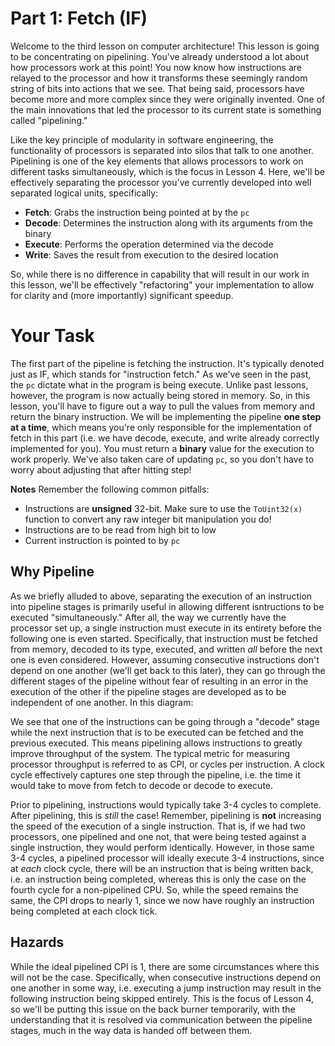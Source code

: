 # Part 1: Fetch (IF)
Welcome to the third lesson on computer architecture! This lesson is going to be
concentrating on pipelining. You've already understood a lot about how processors
work at this point! You now know how instructions are relayed to the processor and
how it transforms these seemingly random string of bits into actions that we see.
That being said, processors have become more and more complex since they were
originally invented. One of the main innovations that led the processor to its
current state is something called "pipelining."

Like the key principle of modularity in software engineering, the functionality of
processors is separated into silos that talk to one another. Pipelining is one of the
key elements that allows processors to work on different tasks simultaneously, which
is the focus in Lesson 4. Here, we'll be effectively separating the processor you've
currently developed into well separated logical units, specifically:

- **Fetch**: Grabs the instruction being pointed at by the `pc`
- **Decode**: Determines the instruction along with its arguments from the binary
- **Execute**: Performs the operation determined via the decode
- **Write**: Saves the result from execution to the desired location

So, while there is no difference in capability that will result in our work in this lesson,
we'll be effectively "refactoring" your implementation to allow for clarity and (more 
importantly) significant speedup.

# Your Task
The first part of the pipeline is fetching the instruction. It's typically denoted just as
IF, which stands for "instruction fetch." As we've seen in the past,
the `pc` dictate what in the program is being execute. Unlike past lessons, however,
the program is now actually being stored in memory. So, in this lesson, you'll have to
figure out a way to pull the values from memory and return the binary instruction. We
will be implementing the pipeline **one step at a time**, which means you're only
responsible for the implementation of fetch in this part (i.e. we have decode, execute, and
write already correctly implemented for you). You must return a **binary** value for the
execution to work properly. We've also taken care of updating `pc`, so you don't have to
worry about adjusting that after hitting step!

**Notes** Remember the following common pitfalls:

- Instructions are **unsigned** 32-bit. Make sure to use the `ToUint32(x)` function to convert
any raw integer bit manipulation you do!
- Instructions are to be read from high bit to low
- Current instruction is pointed to by `pc`

## Why Pipeline
As we briefly alluded to above, separating the execution of an instruction into pipeline stages is primarily useful in allowing different isntructions to be executed "simultaneously." After all, the way we currently have the processor set up, a single instruction must execute in its entirety before the following one is even started. Specifically, that instruction must be fetched from memory, decoded to its type, executed, and written *all* before the next one is even considered. However, assuming consecutive instructions don't depend on one another (we'll get back to this later), they can go through the different stages of the pipeline without fear of resulting in an error in the execution of the other if the pipeline stages are developed as to be independent of one another. In this diagram:

[](https://upload.wikimedia.org/wikipedia/commons/c/cb/Pipeline%2C_4_stage.svg)

We see that one of the instructions can be going through a "decode" stage while the next instruction that is to be executed can be fetched and the previous executed. This means pipelining allows instructions to greatly improve throughput of the system. The typical metric for measuring processor throughput is referred to as CPI, or cycles per instruction. A clock cycle effectively captures one step through the pipeline, i.e. the time it would take to move from fetch to decode or decode to execute. 

Prior to pipelining, instructions would typically take 3-4 cycles to complete. After pipelining, this is *still* the case! Remember, pipelining is **not** increasing the speed of the execution of a single instruction. That is, if we had two processors, one pipelined and one not, that were being tested against a single instruction, they would perform identically. However, in those same 3-4 cycles, a pipelined processor will ideally execute 3-4 instructions, since at *each* clock cycle, there will be an instruction that is being written back, i.e. an instruction being completed, whereas this is only the case on the fourth cycle for a non-pipelined CPU. So, while the speed remains the same, the CPI drops to nearly 1, since we now have roughly an instruction being completed at each clock tick.

## Hazards
While the ideal pipelined CPI is 1, there are some circumstances where this will not be the case. Specifically, when consecutive instructions depend on one another in some way, i.e. executing a jump instruction may result in the following instruction being skipped entirely. This is the focus of Lesson 4, so we'll be putting this issue on the back burner temporarily, with the understanding that it is resolved via communication between the pipeline stages, much in the way data is handed off between them.
